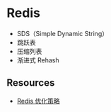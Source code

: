 # Redis

* SDS（Simple Dynamic String）
* 跳跃表 
* 压缩列表
* 渐进式 Rehash


## Resources
* [Redis 优化策略](https://blog.csdn.net/u011277123/article/details/87929877)